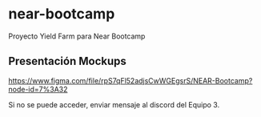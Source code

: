# near-bootcamp
Proyecto Yield Farm para Near Bootcamp

## Presentación Mockups
https://www.figma.com/file/rpS7qFl52adjsCwWGEgsrS/NEAR-Bootcamp?node-id=7%3A32

Si no se puede acceder, enviar mensaje al discord del Equipo 3.
